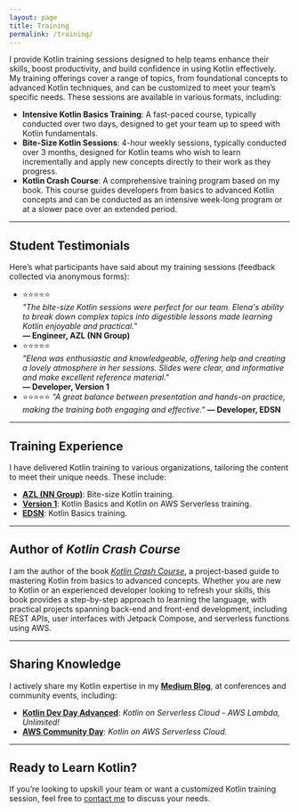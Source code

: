 ```yaml
---
layout: page
title: Training
permalink: /training/
---
```


I provide Kotlin training sessions designed to help teams enhance their skills, boost productivity, and build confidence in using Kotlin effectively. My training offerings cover a range of topics, from foundational concepts to advanced Kotlin techniques, and can be customized to meet your team’s specific needs. These sessions are available in various formats, including:

- **Intensive Kotlin Basics Training**: A fast-paced course, typically conducted over two days, designed to get your team up to speed with Kotlin fundamentals.
- **Bite-Size Kotlin Sessions**: 4-hour weekly sessions, typically conducted over 3 months, designed for Kotlin teams who wish to learn incrementally and apply new concepts directly to their work as they progress.
- **Kotlin Crash Course**: A comprehensive training program based on my book. This course guides developers from basics to advanced Kotlin concepts and can be conducted as an intensive week-long program or at a slower pace over an extended period.

---


## Student Testimonials 

Here’s what participants have said about my training sessions (feedback collected via anonymous forms):

- ⭐⭐⭐⭐⭐  
  *"The bite-size Kotlin sessions were perfect for our team. Elena's ability to break down complex topics into digestible lessons made learning Kotlin enjoyable and practical."*  
  **— Engineer, AZL (NN Group)**
- ⭐⭐⭐⭐⭐  
  *"Elena was enthusiastic and knowledgeable, offering help and creating a lovely atmosphere in her sessions. Slides were clear, and informative and make excellent reference material."*  
  **— Developer, Version 1**
- ⭐⭐⭐⭐⭐
  *"A great balance between presentation and hands-on practice, making the training both engaging and effective."*
  **— Developer, EDSN**

---

## Training Experience
I have delivered Kotlin training to various organizations, tailoring the content to meet their unique needs. These include:

- **[AZL (NN Group)](https://www.azl.eu/)**: Bite-size Kotlin training.
- **[Version 1](https://www.version1.com/)**: Kotlin Basics and Kotlin on AWS Serverless training.
- **[EDSN](https://www.edsn.nl/)**: Kotlin Basics training.

---

## Author of *Kotlin Crash Course*
I am the author of the book [*Kotlin Crash Course*](https://www.amazon.com/Kotlin-Crash-Course-Fast-track-programming/dp/9355516304), a project-based guide to mastering Kotlin from basics to advanced concepts. Whether you are new to Kotlin or an experienced developer looking to refresh your skills, this book provides a step-by-step approach to learning the language, with practical projects spanning back-end and front-end development, including REST APIs, user interfaces with Jetpack Compose, and serverless functions using AWS.

---

## Sharing Knowledge
I actively share my Kotlin expertise in my [**Medium Blog**](https://medium.com/@elenavanengelen), at conferences and community events, including:
- [**Kotlin Dev Day Advanced**](https://kotlindevday.com/videos/kotlin-on-serverless-cloud-aws-lambda-unlimited-elena-van-engelen-maslova/): *Kotlin on Serverless Cloud - AWS Lambda, Unlimited!*
- [**AWS Community Day**](https://www.youtube.com/watch?v=GvAyaJZzQ5M): *Kotlin on AWS Serverless Cloud.*

---

## Ready to Learn Kotlin?
If you’re looking to upskill your team or want a customized Kotlin training session, feel free to [contact me](mailto:elenavanengelen@vintik.nl) to discuss your needs.
